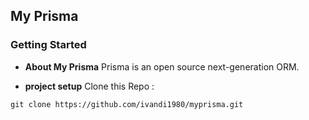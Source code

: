 ## My Prisma

### Getting Started

- <b>About My Prisma</b>
Prisma is an open source next-generation ORM.

- <b>project setup</b>
Clone this Repo :

`git clone https://github.com/ivandi1980/myprisma.git`